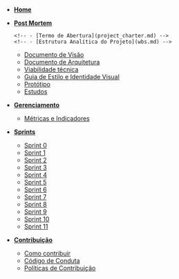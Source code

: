 ﻿﻿<!-- docs/_sidebar.md -->

- [**Home**](home.md)
- [**Post Mortem**](postmortem.md)
    <!-- - [**Visão de Produto**](#) -->

      <!-- - [Termo de Abertura](project_charter.md) -->
      <!-- - [Estrutura Analítica do Projeto](wbs.md) -->

  - [Documento de Visão](vision_document.md)
  - [Documento de Arquitetura](architecture_document.md)
  - [Viabilidade técnica](architecture_techonologies.md)
  - [Guia de Estilo e Identidade Visual](style_guide.md)
  - [Protótipo](prototype.md)
  - [Estudos](studies.md)
    <!-- - [Canvas](canvas.md) -->
    <!-- - [Roadmap do Produto](product_roadmap.md) -->

<!-- - [**Viabilidade técnica**](#) -->
 <!-- - [Ferramentas de testes](tools_testing.md) -->

- [**Gerenciamento**](#)

  <!-- - [Processo do projeto](project_methodology.md) -->

  - [Métricas e Indicadores](indicators_metrics.md)

- [**Sprints**](#)

  - [Sprint 0](sprints/sprint_0.md)
  - [Sprint 1](sprints/sprint_1.md)
  - [Sprint 2](sprints/sprint_2.md)
  - [Sprint 3](sprints/sprint_3.md)
  - [Sprint 4](sprints/sprint_4.md)
  - [Sprint 5](sprints/sprint_5.md)
  - [Sprint 6](sprints/sprint_6.md)
  - [Sprint 7](sprints/sprint_7.md)
  - [Sprint 8](sprints/sprint_8.md)
  - [Sprint 9](sprints/sprint_9.md)
  - [Sprint 10](sprints/sprint_10.md)
  - [Sprint 11](sprints/sprint_11.md)

- [**Contribuição**](#)
  - [Como contribuir](contributing.md)
  - [Código de Conduta](code_of_conduct.md)
  - [Políticas de Contribuição](policies.md)
